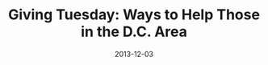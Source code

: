 ---
title: Giving Tuesday&#58; Ways to Help Those in the D.C. Area
date: 2013-12-03
link: "http://www.nbcwashington.com/news/local/Giving-Tuesday-Ways-to-Help-Those-in-the-DC-Area-234304931.html"
source: NBC Washington
---